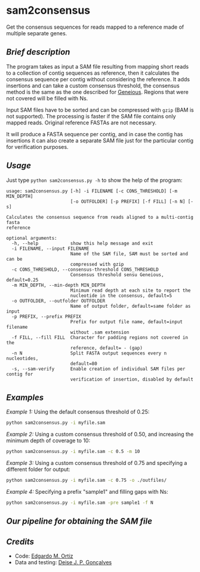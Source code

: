 # sam2consensus
Get the consensus sequences for reads mapped to a reference made of multiple separate genes.

## _Brief description_
The program takes as input a SAM file resulting from mapping short reads to a collection of contig sequences as reference, then it calculates the consensus sequence per contig without considering the reference. It adds insertions and can take a custom consensus threshold, the consensus method is the same as the one described for [Geneious](http://assets.geneious.com/manual/8.1/GeneiousManualse41.html). Regions that were not covered will be filled with Ns.

Input SAM files have to be sorted and can be compressed with `gzip` (BAM is not supported). The processing is faster if the SAM file contains only mapped reads. Original reference FASTAs are not necessary.

It will produce a FASTA sequence per contig, and in case the contig has insertions it can also create a separate SAM file just for the particular contig for verification purposes.

## _Usage_
Just type `python sam2consensus.py -h` to show the help of the program:
```
usage: sam2consensus.py [-h] -i FILENAME [-c CONS_THRESHOLD] [-m MIN_DEPTH]
                        [-o OUTFOLDER] [-p PREFIX] [-f FILL] [-n N] [-s]

Calculates the consensus sequence from reads aligned to a multi-contig fasta
reference

optional arguments:
  -h, --help            show this help message and exit
  -i FILENAME, --input FILENAME
                        Name of the SAM file, SAM must be sorted and can be
                        compressed with gzip
  -c CONS_THRESHOLD, --consensus-threshold CONS_THRESHOLD
                        Consensus threshold sensu Geneious, default=0.25
  -m MIN_DEPTH, --min-depth MIN_DEPTH
                        Minimum read depth at each site to report the
                        nucleotide in the consensus, default=5
  -o OUTFOLDER, --outfolder OUTFOLDER
                        Name of output folder, default=same folder as input
  -p PREFIX, --prefix PREFIX
                        Prefix for output file name, default=input filename
                        without .sam extension
  -f FILL, --fill FILL  Character for padding regions not covered in the
                        reference, default= - (gap)
  -n N                  Split FASTA output sequences every n nucleotides,
                        default=80
  -s, --sam-verify      Enable creation of individual SAM files per contig for
                        verification of insertion, disabled by default
```

## _Examples_
_Example 1:_ Using the default consensus threshold of 0.25:
```bash
python sam2consensus.py -i myfile.sam
```

_Example 2:_ Using a custom consensus threshold of 0.50, and increasing the minimum depth of coverage to 10:
```bash
python sam2consensus.py -i myfile.sam -c 0.5 -m 10
```

_Example 3:_ Using a custom consensus threshold of 0.75 and specifying a different folder for output:
```bash
python sam2consensus.py -i myfile.sam -c 0.75 -o ./outfiles/
```

_Example 4:_ Specifying a prefix "sample1" and filling gaps with Ns:
```bash
python sam2consensus.py -i myfile.sam -pre sample1 -f N
```


## _Our pipeline for obtaining the SAM file_

## _Credits_
- Code: [Edgardo M. Ortiz](mailto:e.ortiz.v@gmail.com)
- Data and testing: [Deise J. P. Gonçalves](mailto:deisejpg@gmail.com)
